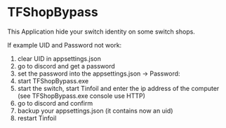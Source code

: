 # TFShopBypass

This Application hide your switch identity on some switch shops.

If example UID and Password not work:

1. clear UID in appsettings.json
2. go to discord and get a password
3. set the password into the appsettings.json -> Password:
4. start TFShopBypass.exe
5. start the switch, start Tinfoil and enter the ip address of the computer (see TFShopBypass.exe console use HTTP) 
6. go to discord and confirm 
7. backup your appsettings.json (it contains now an uid)
8. restart Tinfoil
